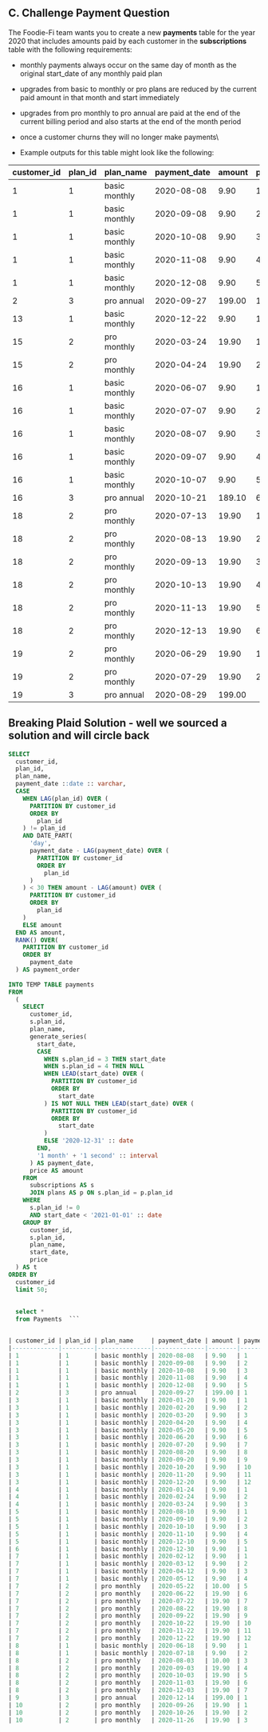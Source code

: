 ## C. Challenge Payment Question
The Foodie-Fi team wants you to create a new **payments** table for the year 2020 that includes amounts paid by each customer in the **subscriptions** table with the following requirements:

* monthly payments always occur on the same day of month as the original start_date of any monthly paid plan
* upgrades from basic to monthly or pro plans are reduced by the current paid amount in that month and start immediately
* upgrades from pro monthly to pro annual are paid at the end of the current billing period and also starts at the end of the month period
* once a customer churns they will no longer make payments\

* Example outputs for this table might look like the following:

| customer_id | plan_id | plan_name      | payment_date | amount | payment_order |
|-------------|---------|----------------|--------------|--------|---------------|
| 1           | 1       | basic monthly  | 2020-08-08   | 9.90   | 1             |
| 1           | 1       | basic monthly  | 2020-09-08   | 9.90   | 2             |
| 1           | 1       | basic monthly  | 2020-10-08   | 9.90   | 3             |
| 1           | 1       | basic monthly  | 2020-11-08   | 9.90   | 4             |
| 1           | 1       | basic monthly  | 2020-12-08   | 9.90   | 5             |
| 2           | 3       | pro annual     | 2020-09-27   | 199.00 | 1             |
| 13          | 1       | basic monthly  | 2020-12-22   | 9.90   | 1             |
| 15          | 2       | pro monthly    | 2020-03-24   | 19.90  | 1             |
| 15          | 2       | pro monthly    | 2020-04-24   | 19.90  | 2             |
| 16          | 1       | basic monthly  | 2020-06-07   | 9.90   | 1             |
| 16          | 1       | basic monthly  | 2020-07-07   | 9.90   | 2             |
| 16          | 1       | basic monthly  | 2020-08-07   | 9.90   | 3             |
| 16          | 1       | basic monthly  | 2020-09-07   | 9.90   | 4             |
| 16          | 1       | basic monthly  | 2020-10-07   | 9.90   | 5             |
| 16          | 3       | pro annual     | 2020-10-21   | 189.10 | 6             |
| 18          | 2       | pro monthly    | 2020-07-13   | 19.90  | 1             |
| 18          | 2       | pro monthly    | 2020-08-13   | 19.90  | 2             |
| 18          | 2       | pro monthly    | 2020-09-13   | 19.90  | 3             |
| 18          | 2       | pro monthly    | 2020-10-13   | 19.90  | 4             |
| 18          | 2       | pro monthly    | 2020-11-13   | 19.90  | 5             |
| 18          | 2       | pro monthly    | 2020-12-13   | 19.90  | 6             |
| 19          | 2       | pro monthly    | 2020-06-29   | 19.90  | 1             |
| 19          | 2       | pro monthly    | 2020-07-29   | 19.90  | 2             |
| 19          | 3       | pro annual     | 2020-08-29   | 199.00 | 

## Breaking Plaid Solution - well we sourced a solution and will circle back 

```sql
SELECT
  customer_id,
  plan_id,
  plan_name,
  payment_date ::date :: varchar,
  CASE
    WHEN LAG(plan_id) OVER (
      PARTITION BY customer_id
      ORDER BY
        plan_id
    ) != plan_id
    AND DATE_PART(
      'day',
      payment_date - LAG(payment_date) OVER (
        PARTITION BY customer_id
        ORDER BY
          plan_id
      )
    ) < 30 THEN amount - LAG(amount) OVER (
      PARTITION BY customer_id
      ORDER BY
        plan_id
    )
    ELSE amount
  END AS amount,
  RANK() OVER(
    PARTITION BY customer_id
    ORDER BY
      payment_date
  ) AS payment_order 
  
INTO TEMP TABLE payments
FROM
  (
    SELECT
      customer_id,
      s.plan_id,
      plan_name,
      generate_series(
        start_date,
        CASE
          WHEN s.plan_id = 3 THEN start_date
          WHEN s.plan_id = 4 THEN NULL
          WHEN LEAD(start_date) OVER (
            PARTITION BY customer_id
            ORDER BY
              start_date
          ) IS NOT NULL THEN LEAD(start_date) OVER (
            PARTITION BY customer_id
            ORDER BY
              start_date
          )
          ELSE '2020-12-31' :: date
        END,
        '1 month' + '1 second' :: interval
      ) AS payment_date,
      price AS amount
    FROM
      subscriptions AS s
      JOIN plans AS p ON s.plan_id = p.plan_id
    WHERE
      s.plan_id != 0
      AND start_date < '2021-01-01' :: date
    GROUP BY
      customer_id,
      s.plan_id,
      plan_name,
      start_date,
      price
  ) AS t
ORDER BY
  customer_id
  limit 50;
  
    
  select * 
  from Payments  ```


| customer_id | plan_id | plan_name     | payment_date | amount | payment_order |
|-------------|---------|---------------|--------------|--------|---------------|
| 1           | 1       | basic monthly | 2020-08-08   | 9.90   | 1             |
| 1           | 1       | basic monthly | 2020-09-08   | 9.90   | 2             |
| 1           | 1       | basic monthly | 2020-10-08   | 9.90   | 3             |
| 1           | 1       | basic monthly | 2020-11-08   | 9.90   | 4             |
| 1           | 1       | basic monthly | 2020-12-08   | 9.90   | 5             |
| 2           | 3       | pro annual    | 2020-09-27   | 199.00 | 1             |
| 3           | 1       | basic monthly | 2020-01-20   | 9.90   | 1             |
| 3           | 1       | basic monthly | 2020-02-20   | 9.90   | 2             |
| 3           | 1       | basic monthly | 2020-03-20   | 9.90   | 3             |
| 3           | 1       | basic monthly | 2020-04-20   | 9.90   | 4             |
| 3           | 1       | basic monthly | 2020-05-20   | 9.90   | 5             |
| 3           | 1       | basic monthly | 2020-06-20   | 9.90   | 6             |
| 3           | 1       | basic monthly | 2020-07-20   | 9.90   | 7             |
| 3           | 1       | basic monthly | 2020-08-20   | 9.90   | 8             |
| 3           | 1       | basic monthly | 2020-09-20   | 9.90   | 9             |
| 3           | 1       | basic monthly | 2020-10-20   | 9.90   | 10            |
| 3           | 1       | basic monthly | 2020-11-20   | 9.90   | 11            |
| 3           | 1       | basic monthly | 2020-12-20   | 9.90   | 12            |
| 4           | 1       | basic monthly | 2020-01-24   | 9.90   | 1             |
| 4           | 1       | basic monthly | 2020-02-24   | 9.90   | 2             |
| 4           | 1       | basic monthly | 2020-03-24   | 9.90   | 3             |
| 5           | 1       | basic monthly | 2020-08-10   | 9.90   | 1             |
| 5           | 1       | basic monthly | 2020-09-10   | 9.90   | 2             |
| 5           | 1       | basic monthly | 2020-10-10   | 9.90   | 3             |
| 5           | 1       | basic monthly | 2020-11-10   | 9.90   | 4             |
| 5           | 1       | basic monthly | 2020-12-10   | 9.90   | 5             |
| 6           | 1       | basic monthly | 2020-12-30   | 9.90   | 1             |
| 7           | 1       | basic monthly | 2020-02-12   | 9.90   | 1             |
| 7           | 1       | basic monthly | 2020-03-12   | 9.90   | 2             |
| 7           | 1       | basic monthly | 2020-04-12   | 9.90   | 3             |
| 7           | 1       | basic monthly | 2020-05-12   | 9.90   | 4             |
| 7           | 2       | pro monthly   | 2020-05-22   | 10.00  | 5             |
| 7           | 2       | pro monthly   | 2020-06-22   | 19.90  | 6             |
| 7           | 2       | pro monthly   | 2020-07-22   | 19.90  | 7             |
| 7           | 2       | pro monthly   | 2020-08-22   | 19.90  | 8             |
| 7           | 2       | pro monthly   | 2020-09-22   | 19.90  | 9             |
| 7           | 2       | pro monthly   | 2020-10-22   | 19.90  | 10            |
| 7           | 2       | pro monthly   | 2020-11-22   | 19.90  | 11            |
| 7           | 2       | pro monthly   | 2020-12-22   | 19.90  | 12            |
| 8           | 1       | basic monthly | 2020-06-18   | 9.90   | 1             |
| 8           | 1       | basic monthly | 2020-07-18   | 9.90   | 2             |
| 8           | 2       | pro monthly   | 2020-08-03   | 10.00  | 3             |
| 8           | 2       | pro monthly   | 2020-09-03   | 19.90  | 4             |
| 8           | 2       | pro monthly   | 2020-10-03   | 19.90  | 5             |
| 8           | 2       | pro monthly   | 2020-11-03   | 19.90  | 6             |
| 8           | 2       | pro monthly   | 2020-12-03   | 19.90  | 7             |
| 9           | 3       | pro annual    | 2020-12-14   | 199.00 | 1             |
| 10          | 2       | pro monthly   | 2020-09-26   | 19.90  | 1             |
| 10          | 2       | pro monthly   | 2020-10-26   | 19.90  | 2             |
| 10          | 2       | pro monthly   | 2020-11-26   | 19.90  | 3             |


